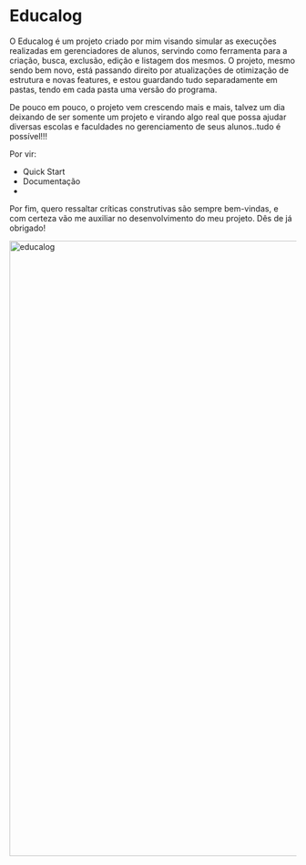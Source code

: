 # Educalog

O Educalog é um projeto criado por mim visando simular as execuções realizadas em gerenciadores de alunos, servindo como ferramenta para a criação, busca, exclusão, edição e listagem dos mesmos. O projeto, mesmo sendo bem novo, está passando direito por atualizações de otimização de estrutura e novas features, e estou guardando tudo separadamente em pastas, tendo em cada pasta uma versão do programa.

De pouco em pouco, o projeto vem crescendo mais e mais, talvez um dia deixando de ser somente um projeto e virando algo real que possa ajudar diversas escolas e faculdades no gerenciamento de seus alunos..tudo é possível!!!

Por vir:
- Quick Start
- Documentação
- 
Por fim, quero ressaltar críticas construtivas são sempre bem-vindas, e com certeza vão me auxiliar no desenvolvimento do meu projeto. Dês de já obrigado!

<img width="1080" alt="educalog" src="https://github.com/pedro11065/Educalog/assets/83504805/00ccb7f2-f48e-43fe-88ac-a3fd8bc08330">


